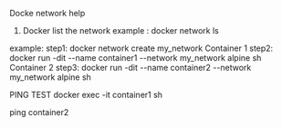 Docke network help

1. Docker list the network
   example : docker network ls

example:
step1: docker network create my_network
Container 1
step2: docker run -dit --name container1 --network my_network alpine sh
Container 2
step3: docker run -dit --name container2 --network my_network alpine sh

PING TEST
docker exec -it container1 sh

ping container2


